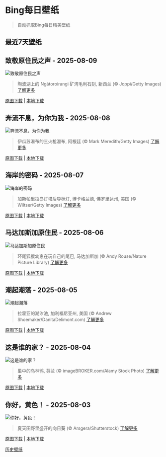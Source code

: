 # Bing每日壁纸

> 自动抓取Bing每日精美壁纸

## 最近7天壁纸

## 致敬原住民之声 - 2025-08-09
![致敬原住民之声](https://cn.bing.com/th?id=OHR.MaoriRock_ZH-CN5614685493_UHD.jpg&rf=LaDigue_UHD.jpg&pid=hp&w=3840&h=2160&rs=1&c=4)

> 陶波湖上的 Ngātoroirangi 矿湾毛利石刻, 新西兰 (© Joppi/Getty Images)
> [了解更多](https://www.bing.com/search?q=%E4%B8%96%E7%95%8C%E5%9C%9F%E8%91%97%E4%BA%BA%E6%B0%91%E5%9B%BD%E9%99%85%E6%97%A5&form=hpcapt&mkt=zh-cn)

[原图下载](https://cn.bing.com/th?id=OHR.MaoriRock_ZH-CN5614685493_UHD.jpg&rf=LaDigue_UHD.jpg&pid=hp&w=3840&h=2160&rs=1&c=4) | [本地下载](images/2025/08/2025-08-09.jpg)



## 奔流不息，为你为我 - 2025-08-08
![奔流不息，为你为我](https://cn.bing.com/th?id=OHR.IguazuArgentina_ZH-CN4457051931_UHD.jpg&rf=LaDigue_UHD.jpg&pid=hp&w=3840&h=2160&rs=1&c=4)

> 伊瓜苏瀑布的三火枪瀑布, 阿根廷 (© Mark Meredith/Getty Images)
> [了解更多](https://www.bing.com/search?q=%E4%BC%8A%E7%93%9C%E8%8B%8F%E7%80%91%E5%B8%83+%E9%98%BF%E6%A0%B9%E5%BB%B7+%E5%B7%B4%E8%A5%BF&form=hpcapt&mkt=zh-cn)

[原图下载](https://cn.bing.com/th?id=OHR.IguazuArgentina_ZH-CN4457051931_UHD.jpg&rf=LaDigue_UHD.jpg&pid=hp&w=3840&h=2160&rs=1&c=4) | [本地下载](images/2025/08/2025-08-08.jpg)



## 海岸的密码 - 2025-08-07
![海岸的密码](https://cn.bing.com/th?id=OHR.GasparillaLight_ZH-CN6855683859_UHD.jpg&rf=LaDigue_UHD.jpg&pid=hp&w=3840&h=2160&rs=1&c=4)

> 加斯帕里拉岛灯塔后导标灯, 博卡格兰德, 佛罗里达州, 美国 (© Wiltser/Getty Images)
> [了解更多](https://www.bing.com/search?q=%E7%BE%8E%E5%9B%BD%E5%9B%BD%E5%AE%B6%E7%81%AF%E5%A1%94%E6%97%A5&form=hpcapt&mkt=zh-cn)

[原图下载](https://cn.bing.com/th?id=OHR.GasparillaLight_ZH-CN6855683859_UHD.jpg&rf=LaDigue_UHD.jpg&pid=hp&w=3840&h=2160&rs=1&c=4) | [本地下载](images/2025/08/2025-08-07.jpg)



## 马达加斯加原住民 - 2025-08-06
![马达加斯加原住民](https://cn.bing.com/th?id=OHR.BabyLemur_ZH-CN6617977758_UHD.jpg&rf=LaDigue_UHD.jpg&pid=hp&w=3840&h=2160&rs=1&c=4)

> 环尾狐猴幼崽在玩自己的尾巴‌, 马达加斯加 (© Andy Rouse/Nature Picture Library)
> [了解更多](https://www.bing.com/search?q=%E7%8E%AF%E5%B0%BE%E7%8B%90%E7%8C%B4%E2%80%8C&form=hpcapt&mkt=zh-cn)

[原图下载](https://cn.bing.com/th?id=OHR.BabyLemur_ZH-CN6617977758_UHD.jpg&rf=LaDigue_UHD.jpg&pid=hp&w=3840&h=2160&rs=1&c=4) | [本地下载](images/2025/08/2025-08-06.jpg)



## 潮起潮落 - 2025-08-05
![潮起潮落](https://cn.bing.com/th?id=OHR.CaliforniaTidepool_ZH-CN6273815361_UHD.jpg&rf=LaDigue_UHD.jpg&pid=hp&w=3840&h=2160&rs=1&c=4)

> 拉霍亚的潮汐池‌, 加利福尼亚州, 美国 (© Andrew Shoemaker/DanitaDelimont.com)
> [了解更多](https://www.bing.com/search?q=%E5%8A%A0%E5%88%A9%E7%A6%8F%E5%B0%BC%E4%BA%9A%E5%B7%9E%E6%8B%89%E9%9C%8D%E4%BA%9A&form=hpcapt&mkt=zh-cn)

[原图下载](https://cn.bing.com/th?id=OHR.CaliforniaTidepool_ZH-CN6273815361_UHD.jpg&rf=LaDigue_UHD.jpg&pid=hp&w=3840&h=2160&rs=1&c=4) | [本地下载](images/2025/08/2025-08-05.jpg)



## 这是谁的家？ - 2025-08-04
![这是谁的家？](https://cn.bing.com/th?id=OHR.LaplandOwl_ZH-CN6070251232_UHD.jpg&rf=LaDigue_UHD.jpg&pid=hp&w=3840&h=2160&rs=1&c=4)

> 巢中的乌林鸮, 芬兰 (© imageBROKER.com/Alamy Stock Photo)
> [了解更多](https://www.bing.com/search?q=%E7%8C%AB%E5%A4%B4%E9%B9%B0&form=hpcapt&mkt=zh-cn)

[原图下载](https://cn.bing.com/th?id=OHR.LaplandOwl_ZH-CN6070251232_UHD.jpg&rf=LaDigue_UHD.jpg&pid=hp&w=3840&h=2160&rs=1&c=4) | [本地下载](images/2025/08/2025-08-04.jpg)



## 你好，黄色！ - 2025-08-03
![你好，黄色！](https://cn.bing.com/th?id=OHR.HappySunflower_ZH-CN5840993161_UHD.jpg&rf=LaDigue_UHD.jpg&pid=hp&w=3840&h=2160&rs=1&c=4)

> 夏天田野里盛开的向日葵 (© Arsgera/Shutterstock)
> [了解更多](https://www.bing.com/search?q=%E5%90%91%E6%97%A5%E8%91%B5&form=hpcapt&mkt=zh-cn)

[原图下载](https://cn.bing.com/th?id=OHR.HappySunflower_ZH-CN5840993161_UHD.jpg&rf=LaDigue_UHD.jpg&pid=hp&w=3840&h=2160&rs=1&c=4) | [本地下载](images/2025/08/2025-08-03.jpg)



[历史壁纸](images/)

